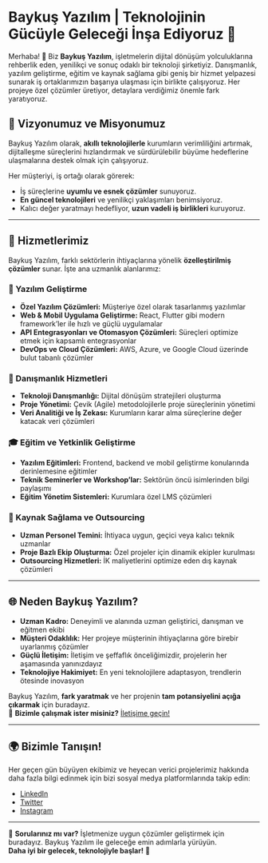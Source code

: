# Baykuş Yazılım | Teknolojinin Gücüyle Geleceği İnşa Ediyoruz 🚀

Merhaba! 👋 Biz **Baykuş Yazılım**, işletmelerin dijital dönüşüm yolculuklarına rehberlik eden, yenilikçi ve sonuç odaklı bir teknoloji şirketiyiz. Danışmanlık, yazılım geliştirme, eğitim ve kaynak sağlama gibi geniş bir hizmet yelpazesi sunarak iş ortaklarımızın başarıya ulaşması için birlikte çalışıyoruz. Her projeye özel çözümler üretiyor, detaylara verdiğimiz önemle fark yaratıyoruz.

## 🌟 Vizyonumuz ve Misyonumuz  
Baykuş Yazılım olarak, **akıllı teknolojilerle** kurumların verimliliğini artırmak, dijitalleşme süreçlerini hızlandırmak ve sürdürülebilir büyüme hedeflerine ulaşmalarına destek olmak için çalışıyoruz.  

Her müşteriyi, iş ortağı olarak görerek:
- İş süreçlerine **uyumlu ve esnek çözümler** sunuyoruz.  
- **En güncel teknolojileri** ve yenilikçi yaklaşımları benimsiyoruz.  
- Kalıcı değer yaratmayı hedefliyor, **uzun vadeli iş birlikleri** kuruyoruz.

---

## 🔧 Hizmetlerimiz  
Baykuş Yazılım, farklı sektörlerin ihtiyaçlarına yönelik **özelleştirilmiş çözümler** sunar. İşte ana uzmanlık alanlarımız:  

### 🚀 Yazılım Geliştirme  
- **Özel Yazılım Çözümleri:** Müşteriye özel olarak tasarlanmış yazılımlar  
- **Web & Mobil Uygulama Geliştirme:** React, Flutter gibi modern framework’ler ile hızlı ve güçlü uygulamalar  
- **API Entegrasyonları ve Otomasyon Çözümleri:** Süreçleri optimize etmek için kapsamlı entegrasyonlar  
- **DevOps ve Cloud Çözümleri:** AWS, Azure, ve Google Cloud üzerinde bulut tabanlı çözümler  

### 🎯 Danışmanlık Hizmetleri  
- **Teknoloji Danışmanlığı:** Dijital dönüşüm stratejileri oluşturma  
- **Proje Yönetimi:** Çevik (Agile) metodolojilerle proje süreçlerinin yönetimi  
- **Veri Analitiği ve İş Zekası:** Kurumların karar alma süreçlerine değer katacak veri çözümleri  

### 🎓 Eğitim ve Yetkinlik Geliştirme  
- **Yazılım Eğitimleri:** Frontend, backend ve mobil geliştirme konularında derinlemesine eğitimler  
- **Teknik Seminerler ve Workshop’lar:** Sektörün öncü isimlerinden bilgi paylaşımı  
- **Eğitim Yönetim Sistemleri:** Kurumlara özel LMS çözümleri  

### 🤝 Kaynak Sağlama ve Outsourcing  
- **Uzman Personel Temini:** İhtiyaca uygun, geçici veya kalıcı teknik uzmanlar  
- **Proje Bazlı Ekip Oluşturma:** Özel projeler için dinamik ekipler kurulması  
- **Outsourcing Hizmetleri:** İK maliyetlerini optimize eden dış kaynak çözümleri  

---

## 🌐 Neden Baykuş Yazılım?  
- **Uzman Kadro:** Deneyimli ve alanında uzman geliştirici, danışman ve eğitmen ekibi  
- **Müşteri Odaklılık:** Her projeye müşterinin ihtiyaçlarına göre birebir uyarlanmış çözümler  
- **Güçlü İletişim:** İletişim ve şeffaflık önceliğimizdir, projelerin her aşamasında yanınızdayız  
- **Teknolojiye Hakimiyet:** En yeni teknolojilere adaptasyon, trendlerin ötesinde inovasyon  

Baykuş Yazılım, **fark yaratmak** ve her projenin **tam potansiyelini açığa çıkarmak** için buradayız.  
📩 **Bizimle çalışmak ister misiniz?** [İletişime geçin!](mailto:info@baykusyazilim.com)

---

## 🌍 Bizimle Tanışın!  
Her geçen gün büyüyen ekibimiz ve heyecan verici projelerimiz hakkında daha fazla bilgi edinmek için bizi sosyal medya platformlarında takip edin:  

- [LinkedIn](https://linkedin.com)  
- [Twitter](https://twitter.com)  
- [Instagram](https://instagram.com)  

---

💬 **Sorularınız mı var?** İşletmenize uygun çözümler geliştirmek için buradayız. Baykuş Yazılım ile geleceğe emin adımlarla yürüyün.  
**Daha iyi bir gelecek, teknolojiyle başlar!** 🚀  
